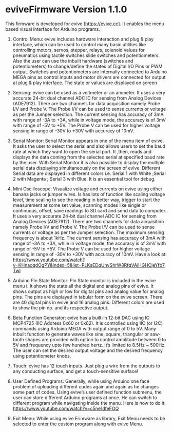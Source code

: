 # eviveFirmware Version 1.1.0
This firmware is developed for evive [https://evive.cc].  It enables the menu based visual interface for Arduino programs.

1) Control Menu: evive includes hardware interaction and plug & play interface, which can be used to control many basic utilities like controlling motors, servos, stepper, relays, solenoid values for pneumatics using tactile switches slide switches and potentiometers. Also the user can use the inbuilt hardware (switches and potentiometers) to change/define the states of Digital I/O Pins or PWM output. Switches and potentiometers are internally connected to Arduino MEGA pins as control inputs and motor drivers are connected for output at plug & play interface. The state or values are displayed on screen

2) Sensing: evive can be used as a voltmeter or an ammeter. It uses a very accurate 24-bit dual channel ADC IC for sensing from Analog Devices (ADE7912). There are two channels for data acquisition namely Probe I/V and Probe V. The Probe I/V can be used to sense currents or voltage as per the Jumper selection. The current sensing has accuracy of 3mA with range of -3A to +3A, while in voltage mode, the accuracy is of 3mV with range of -5V to +5V. The Probe V can be used for higher voltage sensing in range of -30V to +30V with accuracy of 10mV.

3) Serial Monitor: Serial Monitor appears in one of the menu item of evive. It asks the user to select the serial and also allows users to set the baud rate at which they want to open the serial port. It ,then, reads and displays the data coming from the selected serial at specified baud rate by the user. With Serial Monitor it is also possible to display the multiple serial data displaying simultaneously on the screen of evive. Different Serial data are displayed in different colors i.e. Serial 1 with White ;Serial 2 with Magenta ; Serial 3 with Blue. It is an essential tool for debug.

4) Mini Oscilloscope: Visualize voltage and currents on evive using either banana jacks or jumper wires. Is has lots of function like scaling voltage level, time scaling to see the reading in better way, trigger to start the measurement at some set value, scanning modes like single or continuous, offset, save readings to SD card and send data to computer. It uses a very accurate 24-bit dual channel ADC IC for sensing from Analog Devices (ADE7912). There are two channels for data acquisition namely Probe I/V and Probe V. The Probe I/V can be used to sense currents or voltage as per the Jumper selection. The maximum sensing frequency is about 1kHz. The current sensing has accuracy of 3mA with range of -3A to +3A, while in voltage mode, the accuracy is of 3mV with range of -5V to +5V. The Probe V can be used for higher voltage sensing in range of -30V to +30V with accuracy of 10mV. Have a look at: https://www.youtube.com/watch?v=KHnaoqdOgPY&index=5&list=PLKsEDqUnyShrW8RfqVAjHGHCjeYfb7TwI

5) Arduino Pin State Monitor: Pin State monitor is included in the evive menu i. It shows the state all the digital and analog pins of evive. It shows output as high or low for digital pins and analog value for analog pins. The pins are displayed in tabular form on the evive screen. There are 40 digital pins in evive and 16 analog pins. Different colors are used to show the pin no. and its respective output.

6) Beta Function Generator: evive has a built-in 12-bit DAC using IC MCP4725 (IIC Address 0x60 or 0x62). It is controlled using IIC (or I2C) commands using Arduino MEGA with output range of 0 to 5V. Many inbuilt function to generate waves like sine, square, triangular or saw-tooth shapes are provided with option to control amplitude between 0 to 5V and frequency upto few hundred hertz. It’s limited to 8.5Hz ~ 500Hz. The user can set the desired output voltage and the desired frequency using potentiometer knobs.

7) Touch: evive has 12 touch inputs. Just plug a wire from the outputs to any conducting surface, and get a touch-sensitive surface!

8) User Defined Programs: Generally, while using Arduino one face problem of uploading different codes again and again as he changes some part of codes. Using evive’s user defined function submenu, the user can store different Arduino programs at once. He can switch to different program while navigating inside the menu. Here is how to do it: https://www.youtube.com/watch?v=c5ne1dfeFOQ

9) Exit Menu: While using evive Frimware as library, Exit Menu needs to be selected to enter the custom program along with evive Menu.
